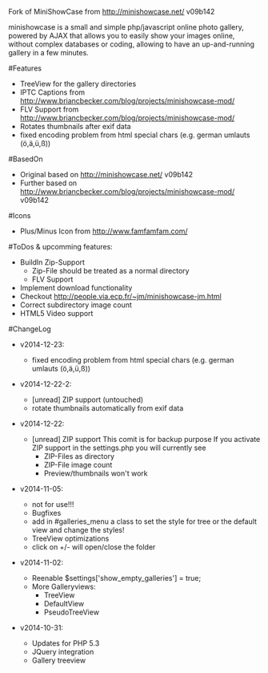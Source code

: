 Fork of MiniShowCase from http://minishowcase.net/ v09b142

minishowcase is a small and simple php/javascript online photo gallery, 
powered by AJAX that allows you to easily show your images online,
without complex databases or coding, allowing to have an up-and-running
gallery in a few minutes.

#Features
 * TreeView for the gallery directories
 * IPTC Captions from http://www.briancbecker.com/blog/projects/minishowcase-mod/
 * FLV Support from http://www.briancbecker.com/blog/projects/minishowcase-mod/
 * Rotates thumbnails after exif data
 * fixed encoding problem from html special chars (e.g. german umlauts (ö,ä,ü,ß))

#BasedOn
* Original based on http://minishowcase.net/ v09b142
* Further based on http://www.briancbecker.com/blog/projects/minishowcase-mod/ v09b142

#Icons
* Plus/Minus Icon from http://www.famfamfam.com/

#ToDos & upcomming features:
* BuildIn Zip-Support
  * Zip-File should be treated as a normal directory
  * FLV Support
* Implement download functionality 
* Checkout http://people.via.ecp.fr/~jm/minishowcase-jm.html
* Correct subdirectory image count
* HTML5 Video support

#ChangeLog
* v2014-12-23:
  * fixed encoding problem from html special chars (e.g. german umlauts (ö,ä,ü,ß))
* v2014-12-22-2:
  * [unread] ZIP support (untouched)
  * rotate thumbnails automatically from exif data
* v2014-12-22:
  * [unread] ZIP support
   This comit is for backup purpose
   If you activate ZIP support in the settings.php you will currently see
    * ZIP-Files as directory
    * ZIP-File image count
    * Preview/thumbnails won't work
* v2014-11-05:
  * not for use!!!
  * Bugfixes
  * add in #galleries_menu a class to set the style for tree or the default view and change the styles!
  * TreeView optimizations
  * click on +/- will open/close the folder

* v2014-11-02:
  * Reenable $settings['show_empty_galleries'] = true;
  * More Galleryviews:
    * TreeView
    * DefaultView
    * PseudoTreeView
 
* v2014-10-31:
  * Updates for PHP 5.3
  * JQuery integration
  * Gallery treeview